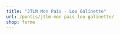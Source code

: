 ```yaml
---
title: "JTLM Mon Païs - Lou Galinette"
url: /pontis/jtlm-mon-pais-lou-galinette/
shop: ferme
---
```

